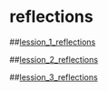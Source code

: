 # reflections

##[lession_1_reflections](lession_1_reflections.txt)

##[lession_2_reflections](lession_2_reflections.txt)

##[lession_3_reflections](lession_3_reflections.md)
